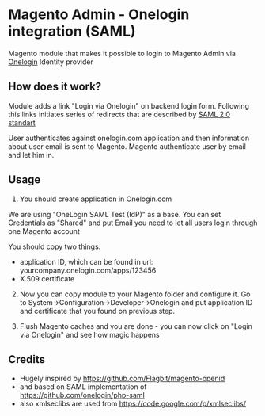 Magento Admin - Onelogin integration (SAML)
==============

Magento module that makes it possible to login to Magento Admin via [Onelogin](http://onelogin.com) Identity provider

How does it work?
--------------

Module adds a link "Login via Onelogin" on backend login form. Following this links initiates series of redirects that are described by [SAML 2.0 standart](http://en.wikipedia.org/wiki/SAML_2.0)

User authenticates against onelogin.com application and then information about user email is sent to Magento. Magento authenticate user by email and let him in.

Usage
--------------

1. You should create application in Onelogin.com

We are using "OneLogin SAML Test (IdP)" as a base.
You can set Credentials as "Shared" and put Email you need to let all users login through one Magento account

You should copy two things:

* application ID, which can be found in url: yourcompany.onelogin.com/apps/123456
* X.509 certificate

2. Now you can copy module to your Magento folder and configure it.
Go to System->Configuration->Developer->Onelogin and put application ID and certificate that you found on previous step.

3. Flush Magento caches and you are done - you can now click on "Login via Onelogin" and see how magic happens

Credits
--------------
 - Hugely inspired by https://github.com/Flagbit/magento-openid
 - and based on SAML implementation of https://github.com/onelogin/php-saml
 - also xmlseclibs are used from https://code.google.com/p/xmlseclibs/